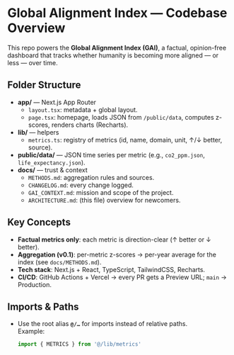 # Global Alignment Index — Codebase Overview

This repo powers the **Global Alignment Index (GAI)**, a factual, opinion-free dashboard that tracks whether humanity is becoming more aligned — or less — over time.

## Folder Structure

- **app/** — Next.js App Router
  - `layout.tsx`: metadata + global layout.
  - `page.tsx`: homepage, loads JSON from `/public/data`, computes z-scores, renders charts (Recharts).
- **lib/** — helpers
  - `metrics.ts`: registry of metrics (id, name, domain, unit, ↑/↓ better, source).
- **public/data/** — JSON time series per metric (e.g., `co2_ppm.json`, `life_expectancy.json`).
- **docs/** — trust & context
  - `METHODS.md`: aggregation rules and sources.
  - `CHANGELOG.md`: every change logged.
  - `GAI_CONTEXT.md`: mission and scope of the project.
  - `ARCHITECTURE.md`: (this file) overview for newcomers.

## Key Concepts

- **Factual metrics only**: each metric is direction-clear (↑ better or ↓ better).
- **Aggregation (v0.1)**: per-metric z-scores → per-year average for the index (see `docs/METHODS.md`).
- **Tech stack**: Next.js + React, TypeScript, TailwindCSS, Recharts.
- **CI/CD**: GitHub Actions + Vercel → every PR gets a Preview URL; `main` → Production.

## Imports & Paths

- Use the root alias **`@/…`** for imports instead of relative paths.  
  Example:
  ```ts
  import { METRICS } from '@/lib/metrics'

